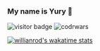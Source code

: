 ### My name is Yury 👋 
![visitor badge](https://visitor-badge.glitch.me/badge?page_id=litury.visitor-badge&left_text=My%20Page%20Visitors)   ![codrwars](https://www.codewars.com/users/litury/badges/micro) 

[![willianrod's wakatime stats](https://github-readme-stats.vercel.app/api/wakatime?username=@litury)](https://github.com/anuraghazra/github-readme-stats)

<!--START_SECTION:waka-->
<!--END_SECTION:waka-->

